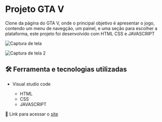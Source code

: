 # Projeto GTA V

Clone da página do GTA V, onde o principal objetivo é apresentar o jogo, contendo um menu de navegção, um painel, e uma seção para escolher a plataforma, este projeto foi desenvolvido com HTML CSS e JAVASCRIPT

![Captura de tela](https://github.com/JoaoVitor2004/projeto-gta-v/assets/143558833/dee09b17-e4f9-47ea-a106-c25e0a35734c)

![Captura de tela 2](https://github.com/JoaoVitor2004/projeto-gta-v/assets/143558833/88a72841-5028-43de-89b3-5a357c7f92e0)

## 🛠 Ferramenta e tecnologias utilizadas

- Visual studio code
  
  - HTML
  - CSS
  - JAVASCRIPT

<p>🔗 Link para acessar o <a href="">site</a></p>
